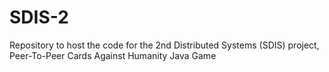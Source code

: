 # SDIS-2
Repository to host the code for the 2nd Distributed Systems (SDIS) project, Peer-To-Peer Cards Against Humanity Java Game
